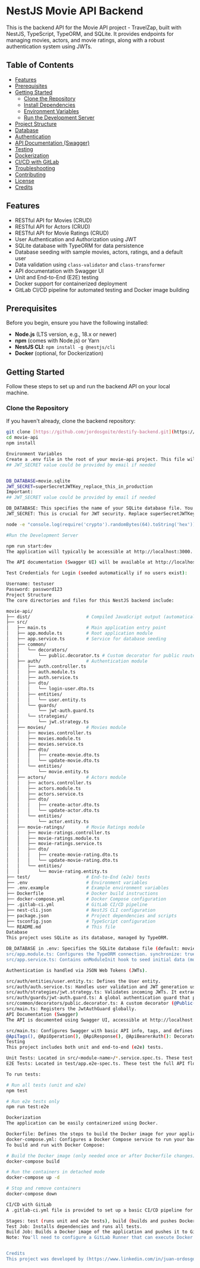 # NestJS Movie API Backend

This is the backend API for the Movie API project - TravelZap, built with NestJS, TypeScript, TypeORM, and SQLite. It provides endpoints for managing movies, actors, and movie ratings, along with a robust authentication system using JWTs.

## Table of Contents

* [Features](#features)
* [Prerequisites](#prerequisites)
* [Getting Started](#getting-started)
    * [Clone the Repository](#clone-the-repository)
    * [Install Dependencies](#install-dependencies)
    * [Environment Variables](#environment-variables)
    * [Run the Development Server](#run-the-development-server)
* [Project Structure](#project-structure)
* [Database](#database)
* [Authentication](#authentication)
* [API Documentation (Swagger)](#api-documentation-swagger)
* [Testing](#testing)
* [Dockerization](#dockerization)
* [CI/CD with GitLab](#cicd-with-gitlab)
* [Troubleshooting](#troubleshooting)
* [Contributing](#contributing)
* [License](#license)
* [Credits](#credits)

## Features

* RESTful API for Movies (CRUD)
* RESTful API for Actors (CRUD)
* RESTful API for Movie Ratings (CRUD)
* User Authentication and Authorization using JWT
* SQLite database with TypeORM for data persistence
* Database seeding with sample movies, actors, ratings, and a default user
* Data validation using `class-validator` and `class-transformer`
* API documentation with Swagger UI
* Unit and End-to-End (E2E) testing
* Docker support for containerized deployment
* GitLab CI/CD pipeline for automated testing and Docker image building

## Prerequisites

Before you begin, ensure you have the following installed:

* **Node.js** (LTS version, e.g., 18.x or newer)
* **npm** (comes with Node.js) or Yarn
* **NestJS CLI**: `npm install -g @nestjs/cli`
* **Docker** (optional, for Dockerization)

## Getting Started

Follow these steps to set up and run the backend API on your local machine.

### Clone the Repository

If you haven't already, clone the backend repository:

```bash
git clone [https://github.com/jordosgoite/destify-backend.git](https://github.com/jordosgoite/destify-backend.git)
cd movie-api
npm install 

Environment Variables
Create a .env file in the root of your movie-api project. This file will store your sensitive environment variables.
## JWT_SECRET value could be provided by email if needed


DB_DATABASE=movie.sqlite
JWT_SECRET=superSecretJWTKey_replace_this_in_production
Important:
## JWT_SECRET value could be provided by email if needed

DB_DATABASE: This specifies the name of your SQLite database file. You can change it if needed.
JWT_SECRET: This is crucial for JWT security. Replace superSecretJWTKey_replace_this_in_production with a strong, unique, randomly generated string. You can generate one using Node.js:

node -e "console.log(require('crypto').randomBytes(64).toString('hex'))"

#Run the Development Server

npm run start:dev
The application will typically be accessible at http://localhost:3000. You will see messages in your terminal indicating the database seeding process and the application URL.

The API documentation (Swagger UI) will be available at http://localhost:3000/api.

Test Credentials for Login (seeded automatically if no users exist):

Username: testuser
Password: password123
Project Structure
The core directories and files for this NestJS backend include:

movie-api/
├── dist/                     # Compiled JavaScript output (automatically generated)
├── src/
│   ├── main.ts               # Main application entry point
│   ├── app.module.ts         # Root application module
│   ├── app.service.ts        # Service for database seeding
│   ├── common/
│   │   └── decorators/
│   │       └── public.decorator.ts # Custom decorator for public routes
│   ├── auth/                 # Authentication module
│   │   ├── auth.controller.ts
│   │   ├── auth.module.ts
│   │   ├── auth.service.ts
│   │   ├── dto/
│   │   │   └── login-user.dto.ts
│   │   ├── entities/
│   │   │   └── user.entity.ts
│   │   └── guards/
│   │       └── jwt-auth.guard.ts
│   │   └── strategies/
│   │       └── jwt.strategy.ts
│   ├── movies/               # Movies module
│   │   ├── movies.controller.ts
│   │   ├── movies.module.ts
│   │   ├── movies.service.ts
│   │   ├── dto/
│   │   │   ├── create-movie.dto.ts
│   │   │   └── update-movie.dto.ts
│   │   └── entities/
│   │       └── movie.entity.ts
│   ├── actors/               # Actors module
│   │   ├── actors.controller.ts
│   │   ├── actors.module.ts
│   │   ├── actors.service.ts
│   │   ├── dto/
│   │   │   ├── create-actor.dto.ts
│   │   │   └── update-actor.dto.ts
│   │   └── entities/
│   │       └── actor.entity.ts
│   ├── movie-ratings/        # Movie Ratings module
│   │   ├── movie-ratings.controller.ts
│   │   ├── movie-ratings.module.ts
│   │   ├── movie-ratings.service.ts
│   │   ├── dto/
│   │   │   ├── create-movie-rating.dto.ts
│   │   │   └── update-movie-rating.dto.ts
│   │   └── entities/
│   │       └── movie-rating.entity.ts
├── test/                     # End-to-End (e2e) tests
├── .env                      # Environment variables
├── .env.example              # Example environment variables
├── Dockerfile                # Docker build instructions
├── docker-compose.yml        # Docker Compose configuration
├── .gitlab-ci.yml            # GitLab CI/CD pipeline
├── nest-cli.json             # NestJS CLI configuration
├── package.json              # Project dependencies and scripts 
├── tsconfig.json             # TypeScript configuration
└── README.md                 # This file
Database
This project uses SQLite as its database, managed by TypeORM.

DB_DATABASE in .env: Specifies the SQLite database file (default: movie.sqlite). This file will be created in your project's root directory.
src/app.module.ts: Configures the TypeORM connection. synchronize: true is enabled for development ease, which automatically creates and updates database tables based on your entities. For production, synchronize should be false and migrations should be used.
src/app.service.ts: Contains onModuleInit hook to seed initial data (movies, actors, ratings, and a default testuser) into the database if it's empty.

Authentication is handled via JSON Web Tokens (JWTs).

src/auth/entities/user.entity.ts: Defines the User entity.
src/auth/auth.service.ts: Handles user validation and JWT generation using @nestjs/jwt and bcrypt for password hashing.
src/auth/strategies/jwt.strategy.ts: Validates incoming JWTs. It extracts the token from the Authorization header and verifies it using the JWT_SECRET.
src/auth/guards/jwt-auth.guard.ts: A global authentication guard that protects most API routes.
src/common/decorators/public.decorator.ts: A custom decorator (@Public()) used to bypass the JwtAuthGuard for specific routes (e.g., the login endpoint).
src/main.ts: Registers the JwtAuthGuard globally.
API Documentation (Swagger)
The API is documented using Swagger UI, accessible at http://localhost:3000/api when the server is running.

src/main.ts: Configures Swagger with basic API info, tags, and defines the JWT Bearer authentication scheme.
@ApiTags(), @ApiOperation(), @ApiResponse(), @ApiBearerAuth(): Decorators used in controllers (src/movies/movies.controller.ts, etc.) to enhance Swagger documentation.
Testing
This project includes both unit and end-to-end (e2e) tests.

Unit Tests: Located in src/<module-name>/*.service.spec.ts. These test individual services in isolation.
E2E Tests: Located in test/app.e2e-spec.ts. These test the full API flow, including authentication and CRUD operations, by making actual HTTP requests. The E2E tests include a beforeAll hook to log in and obtain a JWT for subsequent authenticated requests.

To run tests:

# Run all tests (unit and e2e)
npm test

# Run e2e tests only
npm run test:e2e

Dockerization
The application can be easily containerized using Docker.

Dockerfile: Defines the steps to build the Docker image for your application.
docker-compose.yml: Configures a Docker Compose service to run your backend, mapping ports and persisting the SQLite database file outside the container.
To build and run with Docker Compose:

# Build the Docker image (only needed once or after Dockerfile changes)
docker-compose build

# Run the containers in detached mode
docker-compose up -d

# Stop and remove containers
docker-compose down

CI/CD with GitLab
A .gitlab-ci.yml file is provided to set up a basic CI/CD pipeline for GitLab.

Stages: test (runs unit and e2e tests), build (builds and pushes Docker image).
Test Job: Installs dependencies and runs all tests.
Build Job: Builds a Docker image of the application and pushes it to GitLab Container Registry ($CI_REGISTRY_IMAGE). This job runs only on the main branch.
Note: You'll need to configure a GitLab Runner that can execute Docker commands (e.g., a Docker executor or a shell executor with Docker installed).


Credits
This project was developed by (https://www.linkedin.com/in/juan-ordosgoite/).